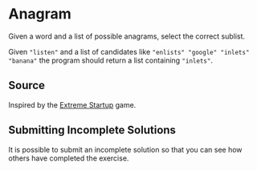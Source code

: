 # Anagram

Given a word and a list of possible anagrams, select the correct sublist.

Given `"listen"` and a list of candidates like `"enlists" "google"
"inlets" "banana"` the program should return a list containing
`"inlets"`.

## Source

Inspired by the [Extreme Startup](https://github.com/rchatley/extreme_startup) game.

## Submitting Incomplete Solutions

It is possible to submit an incomplete solution so that you can see how others have completed the exercise.
